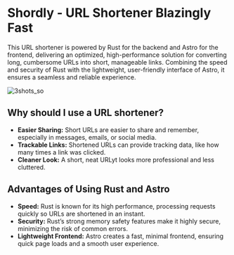 # Shordly - URL Shortener Blazingly Fast
This URL shortener is powered by Rust for the backend and Astro for the frontend, delivering an optimized, high-performance solution for converting long, cumbersome URLs into short, manageable links. Combining the speed and security of Rust with the lightweight, user-friendly interface of Astro, it ensures a seamless and reliable experience.
            
![3shots_so](https://github.com/user-attachments/assets/e3db5383-c3d5-47cc-96be-5cf954bf012e)

## Why should I use a URL shortener?

- <b>Easier Sharing:</b> Short URLs are easier to share and remember, especially in messages, emails, or social media.
- <b>Trackable Links:</b> Shortened URLs can provide tracking data, like how many times a link was clicked.
- <b>Cleaner Look:</b> A short, neat URLyt looks more professional and less cluttered.

## Advantages of Using Rust and Astro

- <b>Speed:</b> Rust is known for its high performance, processing requests quickly so URLs are shortened in an instant.
- <b>Security:</b> Rust’s strong memory safety features make it highly secure, minimizing the risk of common errors.
- <b>Lightweight Frontend:</b> Astro creates a fast, minimal frontend, ensuring quick page loads and a smooth user experience.
